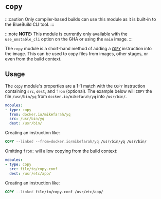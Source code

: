 # `copy`

:::caution
Only compiler-based builds can use this module as it is built-in to the BlueBuild CLI tool.
:::

:::note
**NOTE:** This module is currently only available with the `use_unstable_cli` option on the GHA or using the `main` image.
:::

The `copy` module is a short-hand method of adding a [`COPY`]() instruction into the image. This can be used to copy files from images, other stages, or even from the build context. 

## Usage

The `copy` module's properties are a 1-1 match with the `COPY` instruction containing `src`, `dest`, and `from` (optional). The example below will `COPY` the file `/usr/bin/yq` from `docker.io/mikefarah/yq` into `/usr/bin/`.

```yaml
mdoules:
- type: copy
  from: docker.io/mikefarah/yq
  src: /usr/bin/yq
  dest: /usr/bin/
```

Creating an instruction like:

```dockerfile
COPY --linked --from=docker.io/mikefarah/yq /usr/bin/yq /usr/bin/
```

Omitting `from:` will allow copying from the build context:

```yaml
mdoules:
- type: copy
  src: file/to/copy.conf
  dest: /usr/etc/app/
```

Creating an instruction like:

```dockerfile
COPY --linked file/to/copy.conf /usr/etc/app/
```
